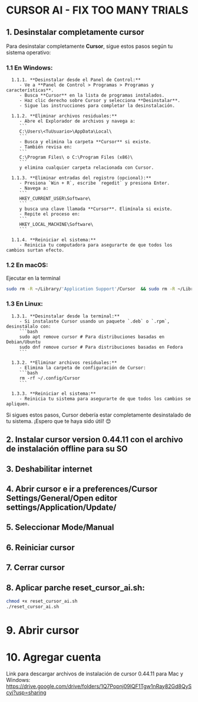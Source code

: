 # CURSOR AI - FIX TOO MANY TRIALS

## 1. Desinstalar completamente cursor
Para desinstalar completamente **Cursor**, sigue estos pasos según tu sistema operativo:

   ### 1.1 **En Windows:**
      1.1.1. **Desinstalar desde el Panel de Control:**
         - Ve a **Panel de Control > Programas > Programas y características**.
         - Busca **Cursor** en la lista de programas instalados.
         - Haz clic derecho sobre Cursor y selecciona **Desinstalar**.
         - Sigue las instrucciones para completar la desinstalación.

      1.1.2. **Eliminar archivos residuales:**
         - Abre el Explorador de archivos y navega a:
         ```
         C:\Users\<TuUsuario>\AppData\Local\
         ```
         - Busca y elimina la carpeta **Cursor** si existe.
         - También revisa en:
         ```
         C:\Program Files\ o C:\Program Files (x86)\
         ```
         y elimina cualquier carpeta relacionada con Cursor.

      1.1.3. **Eliminar entradas del registro (opcional):**
         - Presiona `Win + R`, escribe `regedit` y presiona Enter.
         - Navega a:
         ```
         HKEY_CURRENT_USER\Software\
         ```
         y busca una clave llamada **Cursor**. Elimínala si existe.
         - Repite el proceso en:
         ```
         HKEY_LOCAL_MACHINE\Software\
         ```

      1.1.4. **Reiniciar el sistema:**
         - Reinicia tu computadora para asegurarte de que todos los cambios surtan efecto.

   ### 1.2 **En macOS:**
   Ejecutar en la terminal
   ```bash
   sudo rm -R ~/Library/'Application Support'/Cursor  && sudo rm -R ~/Library/Preferences/com.cursor.Cursor.plist && sudo rm -R ~/Library/Saved Application State/com.cursor.Cursor.savedState && sudo rm -R ~/Library/Caches/Cursor && sudo rm -R ~/Library/Cursor && sudo rm -$ ~/.cursor
   ```


   ### 1.3 **En Linux:**
      1.3.1. **Desinstalar desde la terminal:**
         - Si instalaste Cursor usando un paquete `.deb` o `.rpm`, desinstálalo con:
         ```bash
         sudo apt remove cursor # Para distribuciones basadas en Debian/Ubuntu
         sudo dnf remove cursor # Para distribuciones basadas en Fedora
         ```

      1.3.2. **Eliminar archivos residuales:**
         - Elimina la carpeta de configuración de Cursor:
         ```bash
         rm -rf ~/.config/Cursor
         ```

      1.3.3. **Reiniciar el sistema:**
         - Reinicia tu sistema para asegurarte de que todos los cambios se apliquen.


Si sigues estos pasos, Cursor debería estar completamente desinstalado de tu sistema. ¡Espero que te haya sido útil! 😊
## 2. Instalar cursor version 0.44.11 con el archivo de instalación offline para su SO
## 3. Deshabilitar internet
## 4. Abrir cursor e ir a preferences/Cursor Settings/General/Open editor settings/Application/Update/
## 5. Seleccionar Mode/Manual
## 6. Reiniciar cursor
## 7. Cerrar cursor
## 8. Aplicar parche reset_cursor_ai.sh:
```bash
chmod +x reset_cursor_ai.sh
./reset_cursor_ai.sh
```
# 9. Abrir cursor
# 10. Agregar cuenta

Link para descargar archivos de instalación de cursor 0.44.11 para Mac y Windows: https://drive.google.com/drive/folders/1Q7Popnj09lQF1Tgw1nRay82Gd8QyScyj?usp=sharing
